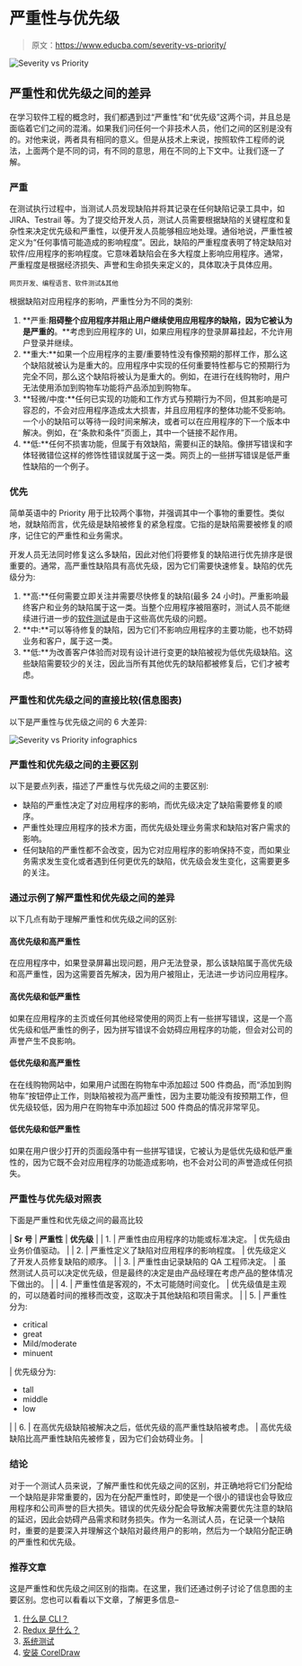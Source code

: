 # 严重性与优先级

> 原文：<https://www.educba.com/severity-vs-priority/>

![Severity vs Priority](img/adb4bb615d66d9a73fc69822a9c6bc14.png)



## 严重性和优先级之间的差异

在学习软件工程的概念时，我们都遇到过“严重性”和“优先级”这两个词，并且总是面临着它们之间的混淆。如果我们问任何一个非技术人员，他们之间的区别是没有的。对他来说，两者具有相同的意义。但是从技术上来说，按照软件工程师的说法，上面两个是不同的词，有不同的意思，用在不同的上下文中。让我们逐一了解。

### 严重

在测试执行过程中，当测试人员发现缺陷并将其记录在任何缺陷记录工具中，如 JIRA、Testrail 等。为了提交给开发人员，测试人员需要根据缺陷的关键程度和复杂性来决定优先级和严重性，以便开发人员能够相应地处理。通俗地说，严重性被定义为“任何事情可能造成的影响程度”。因此，缺陷的严重程度表明了特定缺陷对软件/应用程序的影响程度。它意味着缺陷会在多大程度上影响应用程序。通常，严重程度是根据经济损失、声誉和生命损失来定义的，具体取决于具体应用。

<small>网页开发、编程语言、软件测试&其他</small>

根据缺陷对应用程序的影响，严重性分为不同的类别:

1.  **严重:**阻碍整个应用程序并阻止用户继续使用应用程序的缺陷，因为它被认为是严重的**。**考虑到应用程序的 UI，如果应用程序的登录屏幕挂起，不允许用户登录并继续。
2.  **重大:**如果一个应用程序的主要/重要特性没有像预期的那样工作，那么这个缺陷就被认为是重大的。应用程序中实现的任何重要特性都与它的预期行为完全不同，那么这个缺陷将被认为是重大的。例如，在进行在线购物时，用户无法使用添加到购物车功能将产品添加到购物车。
3.  **轻微/中度:**任何已实现的功能和工作方式与预期行为不同，但其影响是可容忍的，不会对应用程序造成太大损害，并且应用程序的整体功能不受影响。一个小的缺陷可以等待一段时间来解决，或者可以在应用程序的下一个版本中解决。例如，在“条款和条件”页面上，其中一个链接不起作用。
4.  **低:**任何不损害功能，但属于有效缺陷，需要纠正的缺陷。像拼写错误和字体轻微错位这样的修饰性错误就属于这一类。网页上的一些拼写错误是低严重性缺陷的一个例子。

### 优先

简单英语中的 Priority 用于比较两个事物，并强调其中一个事物的重要性。类似地，就缺陷而言，优先级是缺陷被修复的紧急程度。它指的是缺陷需要被修复的顺序，记住它的严重性和业务需求。

开发人员无法同时修复这么多缺陷，因此对他们将要修复的缺陷进行优先排序是很重要的。通常，高严重性缺陷具有高优先级，因为它们需要快速修复。缺陷的优先级分为:

1.  **高:**任何需要立即关注并需要尽快修复的缺陷(最多 24 小时)。严重影响最终客户和业务的缺陷属于这一类。当整个应用程序被阻塞时，测试人员不能继续进行进一步的[软件测试](https://www.educba.com/software-testing-principles/)是由于这些高优先级的问题。
2.  **中:**可以等待修复的缺陷，因为它们不影响应用程序的主要功能，也不妨碍业务和客户，属于这一类。
3.  **低:**为改善客户体验而对现有设计进行变更的缺陷被视为低优先级缺陷。这些缺陷需要较少的关注，因此当所有其他优先的缺陷都被修复后，它们才被考虑。

### 严重性和优先级之间的直接比较(信息图表)

以下是严重性与优先级之间的 6 大差异:

![Severity vs Priority infographics](img/c7d825fe95589e0598170d59f320ed7b.png)



### 严重性和优先级之间的主要区别

以下是要点列表，描述了严重性与优先级之间的主要区别:

*   缺陷的严重性决定了对应用程序的影响，而优先级决定了缺陷需要修复的顺序。
*   严重性处理应用程序的技术方面，而优先级处理业务需求和缺陷对客户需求的影响。
*   任何缺陷的严重性都不会改变，因为它对应用程序的影响保持不变，而如果业务需求发生变化或者遇到任何更优先的缺陷，优先级会发生变化，这需要更多的关注。

### 通过示例了解严重性和优先级之间的差异

以下几点有助于理解严重性和优先级之间的区别:

#### 高优先级和高严重性

在应用程序中，如果登录屏幕出现问题，用户无法登录，那么该缺陷属于高优先级和高严重性，因为这需要首先解决，因为用户被阻止，无法进一步访问应用程序。

#### 高优先级和低严重性

如果在应用程序的主页或任何其他经常使用的网页上有一些拼写错误，这是一个高优先级和低严重性的例子，因为拼写错误不会妨碍应用程序的功能，但会对公司的声誉产生不良影响。

#### 低优先级和高严重性

在在线购物网站中，如果用户试图在购物车中添加超过 500 件商品，而“添加到购物车”按钮停止工作，则缺陷被视为高严重性，因为主要功能没有按预期工作，但优先级较低，因为用户在购物车中添加超过 500 件商品的情况非常罕见。

#### 低优先级和低严重性

如果在用户很少打开的页面段落中有一些拼写错误，它被认为是低优先级和低严重性的，因为它既不会对应用程序的功能造成影响，也不会对公司的声誉造成任何损失。

### 严重性与优先级对照表

下面是严重性和优先级之间的最高比较

| **Sr 号** | **严重性** | **优先级** |
| 1. | 严重性由应用程序的功能或标准决定。 | 优先级由业务价值驱动。 |
| 2. | 严重性定义了缺陷对应用程序的影响程度。 | 优先级定义了开发人员修复缺陷的顺序。 |
| 3. | 严重性由记录缺陷的 QA 工程师决定。 | 虽然测试人员可以决定优先级，但是最终的决定是由产品经理在考虑产品的整体情况下做出的。 |
| 4. | 严重性值是客观的，不太可能随时间变化。 | 优先级值是主观的，可以随着时间的推移而改变，这取决于其他缺陷和项目需求。 |
| 5. | 严重性分为:

*   critical
*   great
*   Mild/moderate
*   minuent

 | 优先级分为:

*   tall
*   middle
*   low

 |
| 6. | 在高优先级缺陷被解决之后，低优先级的高严重性缺陷被考虑。 | 高优先级缺陷比高严重性缺陷先被修复，因为它们会妨碍业务。 |

### 结论

对于一个测试人员来说，了解严重性和优先级之间的区别，并正确地将它们分配给一个缺陷是非常重要的，因为在分配严重性时，即使是一个很小的错误也会导致应用程序和公司声誉的巨大损失。错误的优先级分配会导致解决需要优先注意的缺陷的延迟，因此会妨碍产品需求和财务损失。作为一名测试人员，在记录一个缺陷时，重要的是要深入并理解这个缺陷对最终用户的影响，然后为一个缺陷分配正确的严重性和优先级。

### 推荐文章

这是严重性和优先级之间区别的指南。在这里，我们还通过例子讨论了信息图的主要区别。您也可以看看以下文章，了解更多信息–

1.  [什么是 CLI？](https://www.educba.com/what-is-cli/)
2.  [Redux 是什么？](https://www.educba.com/what-is-redux/)
3.  [系统测试](https://www.educba.com/system-testing/)
4.  [安装 CorelDraw](https://www.educba.com/install-coreldraw/)





